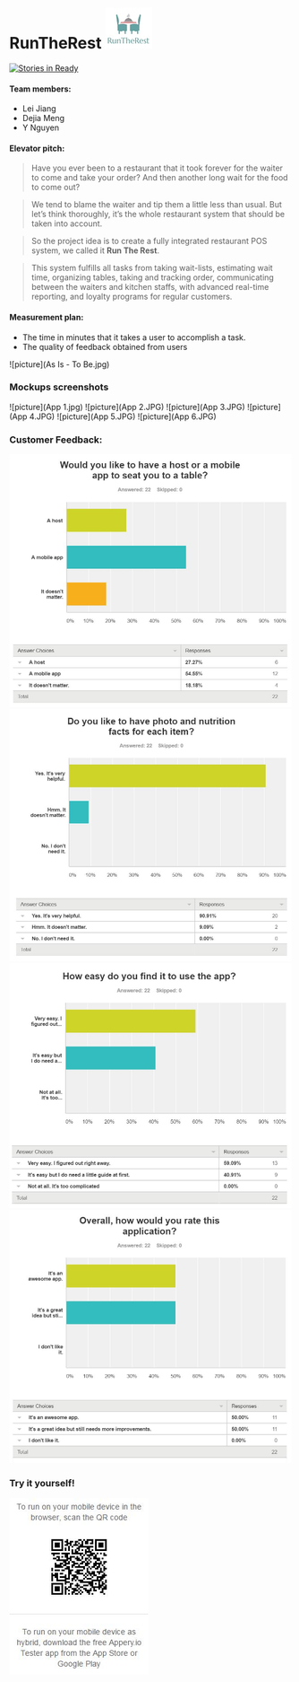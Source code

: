 
# RunTheRest ![picture](Logo.jpg) 

[![Stories in Ready](https://badge.waffle.io/asu-cis-capstone/runtherest.png?label=ready&title=Ready)](https://waffle.io/asu-cis-capstone/runtherest)

#### Team members: 
- Lei Jiang
- Dejia Meng
- Y Nguyen


#### Elevator pitch: 
>Have you ever been to a restaurant that it took forever for the waiter to come and take your order? And then another long wait for the food to come out? 

>We tend to blame the waiter and tip them a little less than usual. But let’s think thoroughly, it’s the whole restaurant system that should be taken into account. 

>So the project idea is to create a fully integrated restaurant POS system, we called it **Run The Rest**. 

>This system fulfills all tasks from taking wait-lists, estimating wait time, organizing tables, taking and tracking order, communicating between the waiters and kitchen staffs, with advanced real-time reporting, and loyalty programs for regular customers.


#### Measurement plan: 
  * The time in minutes that it takes a user to accomplish a task. 
  * The quality of feedback obtained from users


![picture](As Is - To Be.jpg)

### Mockups screenshots
![picture](App 1.jpg)
![picture](App 2.JPG)
![picture](App 3.JPG)
![picture](App 4.JPG)
![picture](App 5.JPG)
![picture](App 6.JPG)

### Customer Feedback:
![picture](1.JPG)
![picture](2.JPG)
![picture](3.JPG)
![picture](4.JPG)

### Try it yourself!
![picture](QRcode.JPG)
